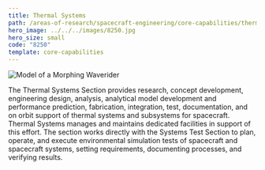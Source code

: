 ```yaml
---
title: Thermal Systems
path: /areas-of-research/spacecraft-engineering/core-capabilities/thermal-systems
hero_image: ../../../images/8250.jpg
hero_size: small
code: "8250"
template: core-capabilities
---
```

![Model of a Morphing Waverider](../../../images/cc-8221.jpg)

The Thermal Systems Section provides research, concept development, engineering design, analysis, analytical model development and performance prediction, fabrication, integration, test, documentation, and on orbit support of thermal systems and subsystems for spacecraft. Thermal Systems manages and maintains dedicated facilities in support of this effort. The section works directly with the Systems Test Section to plan, operate, and execute environmental simulation tests of spacecraft and spacecraft systems, setting requirements, documenting processes, and verifying results.